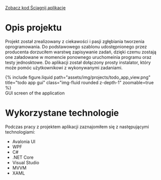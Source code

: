 <div class="links">
  <a href="https://github.com/Ziumper/ToDoApp" class="btn btn-amber btn-sm z-depth-0" role="button">Zobacz kod <i class="fa-brands fa-github"></i></a>
   <a href="https://github.com/Ziumper/ToDoApp/releases" class="btn btn-amber btn-sm z-depth-0" role="button">Ściągnij aplikacje <i class="fa fa-download"></i></a>
</div>

# Opis projektu

Projekt został zrealizowany z ciekawości i pasji zgłębiania tworzenia oprogramowania. Do podstawowego szablonu udostępnionego przez producenta dorzuciłem warstwę zapisywanie zadań, dzięki czemu zostają one załadowane w momencie ponownego uruchomeinia programu oraz testy jednosktowe. Do aplikacji został dołączony prosty instalator, który może pomóc użytkownikowi z wykonywanymi zadaniami.

<div class="row justify-content-sm-center">
    <div class="col-sm-8 mt-3 mt-md-0">
        {% include figure.liquid path="assets/img/projects/todo_app_view.png" title="todo app gui" class="img-fluid rounded z-depth-1" zoomable=true %}
    </div>
</div>
<div class="caption">
    GUI screen of the application
</div>

# Wykorzystane technologie

Podczas pracy z projektem aplikacji zaznajomiłem się z następującymi technologiami:

- Avalonia UI
- WPF
- C#
- .NET Core
- Visual Studio
- MVVM
- XAML
